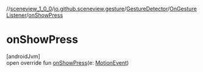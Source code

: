 //[sceneview_1_0_0](../../../../index.md)/[io.github.sceneview.gesture](../../index.md)/[GestureDetector](../index.md)/[OnGestureListener](index.md)/[onShowPress](on-show-press.md)

# onShowPress

[androidJvm]\
open override fun [onShowPress](on-show-press.md)(e: [MotionEvent](https://developer.android.com/reference/kotlin/android/view/MotionEvent.html))
